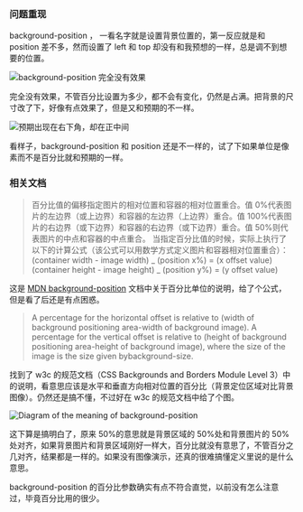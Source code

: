 ### 问题重现

background-position ， 一看名字就是设置背景位置的，第一反应就是和 position 差不多，然而设置了 left 和 top 却没有和我预想的一样，总是调不到想要的位置。

![background-position 完全没有效果](/assets/blogs/2022/css-background-positon-ppercentage/sample-1.png)

完全没有效果，不管百分比设置为多少，都不会有变化，仍然是占满。把背景的尺寸改了下，好像有点效果了，但是又和预期的不一样。

![预期出现在右下角，却在正中间](/assets/blogs/2022/css-background-positon-ppercentage/sample-2.png)

看样子，background-position 和 position 还是不一样的，试了下如果单位是像素而不是百分比就和预期的一样。

### 相关文档

> 百分比值的偏移指定图片的相对位置和容器的相对位置重合。值 0%代表图片的左边界（或上边界）和容器的左边界（上边界）重合。值 100%代表图片的右边界（或下边界）和容器的右边界（或下边界）重合。值 50%则代表图片的中点和容器的中点重合。
> 当指定百分比值的时候，实际上执行了以下的计算公式（该公式可以用数学方式定义图片和容器相对位置重合）：
> <br>(container width - image width) _ (position x%) = (x offset value)
> <br>(container height - image height) _ (position y%) = (y offset value)

这是 [MDN background-position](https://developer.mozilla.org/zh-CN/docs/Web/CSS/background-position) 文档中关于百分比单位的说明，给了个公式，但是看了后还是有点困惑。

> A percentage for the horizontal offset is relative to (width of background positioning area-width of background image). A percentage for the vertical offset is relative to (height of background positioning area-height of background image), where the size of the image is the size given bybackground-size.

找到了 w3c 的规范文档（CSS Backgrounds and Borders Module Level 3）中的说明，看意思应该是水平和垂直方向相对位置的百分比（背景定位区域对比背景图像）。仍然还是搞不懂，不过好在 w3c 的规范文档中给了个图。

![Diagram of the meaning of background-position](/assets/blogs/2022/css-background-positon-ppercentage/diagram-of-the-meaning-of-background-position.png)

这下算是搞明白了，原来 50%的意思就是背景区域的 50%处和背景图片的 50%处对齐，如果背景图片和背景区域刚好一样大，百分比就没有意思了，不管百分之几对齐，结果都是一样的。如果没有图像演示，还真的很难搞懂定义里说的是什么意思。

background-position 的百分比参数确实有点不符合直觉，以前没有怎么注意过，毕竟百分比用的很少。
